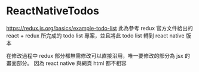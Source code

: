 # ReactNativeTodos

https://redux.js.org/basics/example-todo-list
此為參考 redux 官方文件給出的 react + redux 所完成的 todo list 專案，並且將此 todo list 轉到 react native 版本

在修改過程中 redux 部分都無需修改可以直接沿用，唯一要修改的部分為 jsx 的畫面部分。
因為 react native 與網頁 html 都不相容
